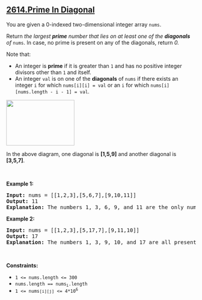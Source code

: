 ## [2614.Prime In Diagonal](https://leetcode.com/problems/prime-in-diagonal/)
<p>You are given a 0-indexed two-dimensional integer array <code>nums</code>.</p>

<p>Return <em>the largest <strong>prime</strong> number that lies on at least one of the <b>diagonals</b> of </em><code>nums</code>. In case, no prime is present on any of the diagonals, return<em> 0.</em></p>

<p>Note that:</p>

<ul>
	<li>An integer is <strong>prime</strong> if it is greater than <code>1</code> and has no positive integer divisors other than <code>1</code> and itself.</li>
	<li>An integer <code>val</code> is on one of the <strong>diagonals</strong> of <code>nums</code> if there exists an integer <code>i</code> for which <code>nums[i][i] = val</code> or an <code>i</code> for which <code>nums[i][nums.length - i - 1] = val</code>.</li>
</ul>

<p><img alt="" src="https://assets.leetcode.com/uploads/2023/03/06/screenshot-2023-03-06-at-45648-pm.png" style="width: 181px; height: 121px;" /></p>

<p>In the above diagram, one diagonal is <strong>[1,5,9]</strong> and another diagonal is<strong> [3,5,7]</strong>.</p>

<p>&nbsp;</p>
<p><strong class="example">Example 1:</strong></p>

<pre>
<strong>Input:</strong> nums = [[1,2,3],[5,6,7],[9,10,11]]
<strong>Output:</strong> 11
<strong>Explanation:</strong> The numbers 1, 3, 6, 9, and 11 are the only numbers present on at least one of the diagonals. Since 11 is the largest prime, we return 11.
</pre>

<p><strong class="example">Example 2:</strong></p>

<pre>
<strong>Input:</strong> nums = [[1,2,3],[5,17,7],[9,11,10]]
<strong>Output:</strong> 17
<strong>Explanation:</strong> The numbers 1, 3, 9, 10, and 17 are all present on at least one of the diagonals. 17 is the largest prime, so we return 17.
</pre>

<p>&nbsp;</p>
<p><strong>Constraints:</strong></p>

<ul>
	<li><code>1 &lt;= nums.length &lt;= 300</code></li>
	<li><code>nums.length == nums<sub>i</sub>.length</code></li>
	<li><code>1 &lt;= nums<span style="font-size: 10.8333px;">[i][j]</span>&nbsp;&lt;= 4*10<sup>6</sup></code></li>
</ul>
